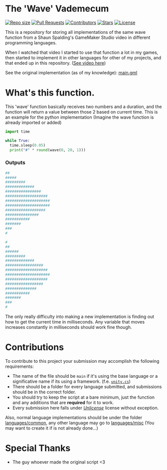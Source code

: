 # The 'Wave' Vademecum
<a href = "https://github.com/AntikoreDev/wave" onClick = "return false"><img alt = "Repo size" src = "https://img.shields.io/github/repo-size/AntikoreDev/wave"></a>
<a href = "https://github.com/AntikoreDev/wave/pulls"><img alt = "Pull Requests" src = "https://img.shields.io/github/issues-pr/AntikoreDev/wave"></a>
<a href = "https://github.com/AntikoreDev/wave/graphs/contributors"><img alt = "Contributors" src = "https://img.shields.io/github/contributors/AntikoreDev/wave"></a>
<a href = "https://github.com/AntikoreDev/wave/stargazers"><img alt = "Stars" src = "https://img.shields.io/github/stars/AntikoreDev/wave"></a>
<a href = "https://github.com/AntikoreDev/wave/LICENSE.md"><img alt = "License" src = "https://img.shields.io/github/license/AntikoreDev/wave"></a>

This is a repository for storing all implementations of the same wave function from a Shaun Spalding's GameMaker Studio video in different programming languages.

When I watched that video I started to use that function a lot in my games, then started to implement it in other languages for other of my projects, and that ended up in this repository. ([See video here](https://youtu.be/2FroAhEsuE8?t=268))

See the original implementation (as of my knowledge): [main.gml](./languages/common/gml/main.gml) 

# What's this function. 
This 'wave' function basically receives two numbers and a duration, and the function will return a value between those 2 based on current time.
This is an example for the python implementation (Imagine the wave function is already imported or added)

```py
import time

while True:
  time.sleep(0.05)
  print("#" * round(wave(0, 20, 1)))
```

### Outputs
```bash
##
#####
#########
#############
################
###################
####################
####################
##################
###############
###########
#######
###
#

#
##
######
#########
#############
#################
###################
####################
###################
#################
##############
###########
#######
###
#
```
The only really difficulty into making a new implementation is finding out how to get the current time in milliseconds. Any variable that moves increases constantly in milliseconds should work fine though.

# Contributions
To contribute to this project your submission may accomplish the following requirements:
- The name of the file should be `main` if it's using the base language or a significative name if its using a framework. (f.e. [`unity.cs`](./languages/common/csharp/unity.cs))
- There should be a folder for every language submitted, and submissions should be in the correct folder.
- You should try to keep the script at a bare minimum, just the function and any additions that are **required** for it to work.
- Every submission here falls under _[Unlicense](https://unlicense.org/)_ license without exception. 

Also, normal language implementations should be under the folder [languages/common](./languages/common), any other language may go to [languages/misc](./languages/misc) (You may want to create it if is not already done...)

# Special Thanks
- The guy whoever made the original script <3
